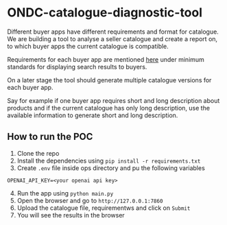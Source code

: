 # ONDC-catalogue-diagnostic-tool

Different buyer apps have different requirements and format for catalogue. We are building a tool to analyse a seller catalogue and create a report on, to which buyer apps the current catalogue is compatible. 

Requirements for each buyer app are mentioned [here](https://resources.ondc.org/disclosures) under minimum standards for displaying search results to buyers.

On a later stage the tool should generate multiple catalogue versions for each buyer app. 

Say for example if one buyer app requires short and long description about products and if the current catalogue has only long description, use the available information to generate short and long description.

## How to run the POC

1. Clone the repo
2. Install the dependencies using `pip install -r requirements.txt`
3. Create `.env` file inside ops directory and pu the following variables
```
OPENAI_API_KEY=<your openai api key>
```
4. Run the app using `python main.py`
5. Open the browser and go to `http://127.0.0.1:7860`
6. Upload the catalogue file, requirementws and click on `Submit`
7. You will see the results in the browser



